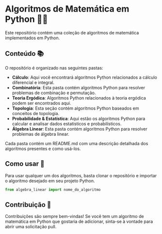 # Algoritmos de Matemática em Python 🐍🧮

Este repositório contém uma coleção de algoritmos de matemática implementados em Python.

## Conteúdo 📚

O repositório é organizado nas seguintes pastas:

- **Cálculo**: Aqui você encontrará algoritmos Python relacionados a cálculo diferencial e integral.
- **Combinatória**: Esta pasta contém algoritmos Python para resolver problemas de combinação e permutação.
- **Teoria Ergódica**: Algoritmos Python relacionados à teoria ergódica podem ser encontrados aqui.
- **Topologia**: Esta seção contém algoritmos Python baseados em conceitos de topologia.
- **Probabilidade & Estatística**: Aqui estão os algoritmos Python para calcular e analisar dados estatísticos e probabilísticos.
- **Álgebra Linear**: Esta pasta contém algoritmos Python para resolver problemas de álgebra linear.

Cada pasta contém um README.md com uma descrição detalhada dos algoritmos presentes e como usá-los.

## Como usar 🚀

Para usar qualquer um dos algoritmos, basta clonar o repositório e importar o algoritmo desejado em seu projeto Python.

```python
from algebra_linear import nome_do_algoritmo
```

## Contribuição 🤝

Contribuições são sempre bem-vindas! Se você tem um algoritmo de matemática em Python que gostaria de adicionar, sinta-se à vontade para abrir uma solicitação pull.